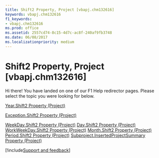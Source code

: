 ```yaml
---
title: Shift2 Property, Project [vbapj.chm132616]
keywords: vbapj.chm132616
f1_keywords:
- vbapj.chm132616
ms.prod: office
ms.assetid: 2557cd74-8c15-4d7c-ac8f-240af9fb3748
ms.date: 06/08/2017
ms.localizationpriority: medium
---
```



# Shift2 Property, Project [vbapj.chm132616]

Hi there! You have landed on one of our F1 Help redirector pages. Please select the topic you were looking for below.

[Year.Shift2 Property (Project)](https://msdn.microsoft.com/library/f692fd28-bc1d-08f2-2d6a-4deca4b91924%28Office.15%29.aspx)

[Exception.Shift2 Property (Project)](https://msdn.microsoft.com/library/55cf1289-9e78-3857-8b35-7880226514ac%28Office.15%29.aspx)

[WeekDay.Shift2 Property (Project)](https://msdn.microsoft.com/library/cc686169-6b7d-099a-6602-9381418fa0de%28Office.15%29.aspx)
[Day.Shift2 Property (Project)](https://msdn.microsoft.com/library/effe2df6-06fb-5376-2c8a-a0382e1e4a29%28Office.15%29.aspx)
[WorkWeekDay.Shift2 Property (Project)](https://msdn.microsoft.com/library/ba20351f-8ca1-8524-45cc-a8823485001e%28Office.15%29.aspx)
[Month.Shift2 Property (Project)](https://msdn.microsoft.com/library/1499be01-4942-04b2-ff37-bbc0d49f9f68%28Office.15%29.aspx)
[Period.Shift2 Property (Project)](https://msdn.microsoft.com/library/48c0defc-ff50-42b8-5b63-e002709077bc%28Office.15%29.aspx)
[Subproject.InsertedProjectSummary Property (Project)](https://msdn.microsoft.com/library/a98d0c9c-2c9d-d15e-2716-ed27ee9273c2%28Office.15%29.aspx)

[!include[Support and feedback](~/includes/feedback-boilerplate.md)]